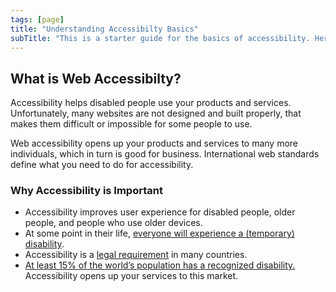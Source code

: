 ```yaml
---
tags: [page]
title: "Understanding Accessibilty Basics"
subTitle: "This is a starter guide for the basics of accessibility. Here we will outline the fundamentals of what accessibility is, what the relevant standards are, and how we think about accessibility."
---
```


## What is Web Accessibilty?

Accessibility helps disabled people use your products and services. Unfortunately, many websites are not designed and built properly, that makes them difficult or impossible for some people to use.

Web accessibility opens up your products and services to many more individuals, which in turn is good for business. International web standards define what you need to do for accessibility.

### Why Accessibility is Important

- Accessibility improves user experience for disabled people, older people, and people who use older devices.
- At some point in their life, [everyone will experience a (temporary) disability](https://www.perpendicularangel.com/portfolio/publications/published-on-the-pastry-box/an-alphabet-of-accessibility-issues/).
- Accessibility is a [legal requirement](https://www.w3.org/WAI/policies/) in many countries.
- [At least 15% of the world’s population has a recognized disability.](https://www.disabled-world.com/disability/statistics/who-disability.php) Accessibility opens up your services to this market.
